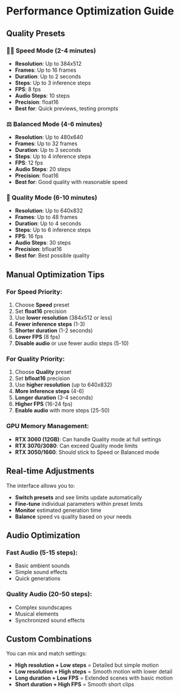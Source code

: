 # Performance Optimization Guide

## Quality Presets

### 🏃‍♂️ Speed Mode (2-4 minutes)

- **Resolution**: Up to 384x512
- **Frames**: Up to 16 frames
- **Duration**: Up to 2 seconds
- **Steps**: Up to 3 inference steps
- **FPS**: 8 fps
- **Audio Steps**: 10 steps
- **Precision**: float16
- **Best for**: Quick previews, testing prompts

### ⚖️ Balanced Mode (4-6 minutes)

- **Resolution**: Up to 480x640
- **Frames**: Up to 32 frames
- **Duration**: Up to 3 seconds
- **Steps**: Up to 4 inference steps
- **FPS**: 12 fps
- **Audio Steps**: 20 steps
- **Precision**: float16
- **Best for**: Good quality with reasonable speed

### 🚀 Quality Mode (6-10 minutes)

- **Resolution**: Up to 640x832
- **Frames**: Up to 48 frames
- **Duration**: Up to 4 seconds
- **Steps**: Up to 6 inference steps
- **FPS**: 16 fps
- **Audio Steps**: 30 steps
- **Precision**: bfloat16
- **Best for**: Best possible quality

## Manual Optimization Tips

### For Speed Priority:

1. Choose **Speed** preset
2. Set **float16** precision
3. Use **lower resolution** (384x512 or less)
4. **Fewer inference steps** (1-3)
5. **Shorter duration** (1-2 seconds)
6. **Lower FPS** (8 fps)
7. **Disable audio** or use fewer audio steps (5-10)

### For Quality Priority:

1. Choose **Quality** preset
2. Set **bfloat16** precision
3. Use **higher resolution** (up to 640x832)
4. **More inference steps** (4-6)
5. **Longer duration** (3-4 seconds)
6. **Higher FPS** (16-24 fps)
7. **Enable audio** with more steps (25-50)

### GPU Memory Management:

- **RTX 3060 (12GB)**: Can handle Quality mode at full settings
- **RTX 3070/3080**: Can exceed Quality mode limits
- **RTX 3050/1660**: Should stick to Speed or Balanced mode

## Real-time Adjustments

The interface allows you to:

- **Switch presets** and see limits update automatically
- **Fine-tune** individual parameters within preset limits
- **Monitor** estimated generation time
- **Balance** speed vs quality based on your needs

## Audio Optimization

### Fast Audio (5-15 steps):

- Basic ambient sounds
- Simple sound effects
- Quick generations

### Quality Audio (20-50 steps):

- Complex soundscapes
- Musical elements
- Synchronized sound effects

## Custom Combinations

You can mix and match settings:

- **High resolution + Low steps** = Detailed but simple motion
- **Low resolution + High steps** = Smooth motion with lower detail
- **Long duration + Low FPS** = Extended scenes with basic motion
- **Short duration + High FPS** = Smooth short clips
